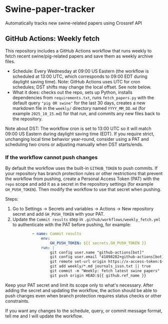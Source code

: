# Swine-paper-tracker
Automatically tracks new swine-related papers using Crossref API

## GitHub Actions: Weekly fetch

This repository includes a GitHub Actions workflow that runs weekly to fetch recent swine/pig-related papers and save them as weekly archive files.

- Schedule: Every Wednesday at 09:00 US Eastern (the workflow is scheduled at 13:00 UTC, which corresponds to 09:00 EDT during daylight saving time). Note: GitHub Actions uses UTC for cron schedules; DST shifts may change the local offset. See note below.
- What it does: checks out the repo, sets up Python, installs dependencies from `requirements.txt`, runs `fetch_papers.py` with the default query `"pig OR swine"` for the last 30 days, creates a new markdown file in the `weekly/` directory named `YYYY_MM_DD.md` (for example `2025_10_15.md`) for that run, and commits any new files back to the repository.

Note about DST: The workflow cron is set to 13:00 UTC so it will match 09:00 US Eastern during daylight saving time (EDT). If you require strict, unchanging local time behavior year-round, consider using a PAT and scheduling two crons or adjusting manually when DST starts/ends.

### If the workflow cannot push changes

By default the workflow uses the built-in `GITHUB_TOKEN` to push commits. If your repository has branch protection rules or other restrictions that prevent the workflow from pushing, create a Personal Access Token (PAT) with the `repo` scope and add it as a secret in the repository settings (for example `GH_PUSH_TOKEN`). Then modify the workflow to use that secret when pushing.

Steps:

1. Go to Settings → Secrets and variables → Actions → New repository secret and add `GH_PUSH_TOKEN` with your PAT.
2. Update the `Commit results` step in `.github/workflows/weekly_fetch.yml` to authenticate with the PAT before pushing, for example:

```yaml
			- name: Commit results
				env:
					GH_PUSH_TOKEN: ${{ secrets.GH_PUSH_TOKEN }}
				run: |
					git config user.name "github-actions[bot]"
					git config user.email "41898282+github-actions[bot]@users.noreply.github.com"
					git remote set-url origin https://x-access-token:${GH_PUSH_TOKEN}@github.com/${{ github.repository }}.git
					git add weekly/*.md journals_issn.txt || true
					git commit -m "Weekly: fetch latest swine papers" || echo "No changes to commit"
					git push origin HEAD:${{ github.ref_name }}
```

Keep your PAT secret and limit its scope only to what's necessary. After adding the secret and updating the workflow, the action should be able to push changes even when branch protection requires status checks or other constraints.

If you want any changes to the schedule, query, or commit message format, tell me and I will update the workflow.

